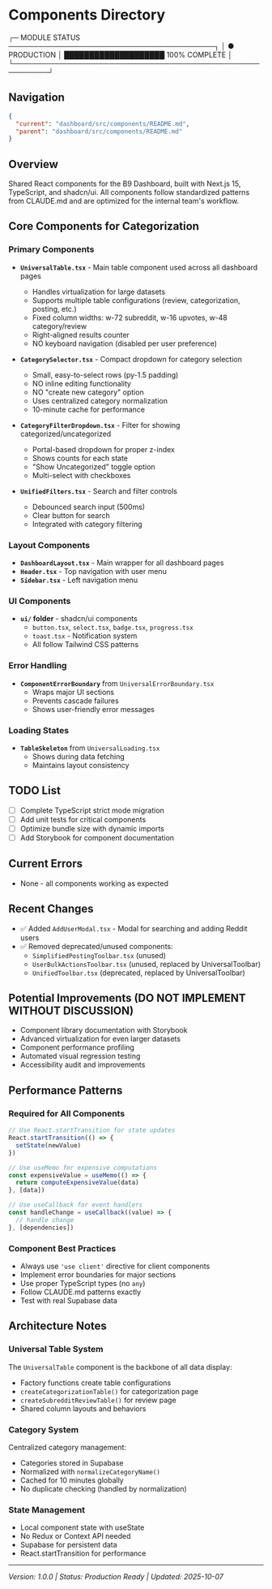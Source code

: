# Components Directory

┌─ MODULE STATUS ─────────────────────────────────────────┐
│ ● PRODUCTION │ ████████████████████ 100% COMPLETE       │
└─────────────────────────────────────────────────────────┘

## Navigation

```json
{
  "current": "dashboard/src/components/README.md",
  "parent": "dashboard/src/components/README.md"
}
```

## Overview

Shared React components for the B9 Dashboard, built with Next.js 15, TypeScript, and shadcn/ui. All components follow standardized patterns from CLAUDE.md and are optimized for the internal team's workflow.

## Core Components for Categorization

### Primary Components
- **`UniversalTable.tsx`** - Main table component used across all dashboard pages
  - Handles virtualization for large datasets
  - Supports multiple table configurations (review, categorization, posting, etc.)
  - Fixed column widths: w-72 subreddit, w-16 upvotes, w-48 category/review
  - Right-aligned results counter
  - NO keyboard navigation (disabled per user preference)

- **`CategorySelector.tsx`** - Compact dropdown for category selection
  - Small, easy-to-select rows (py-1.5 padding)
  - NO inline editing functionality
  - NO "create new category" option
  - Uses centralized category normalization
  - 10-minute cache for performance

- **`CategoryFilterDropdown.tsx`** - Filter for showing categorized/uncategorized
  - Portal-based dropdown for proper z-index
  - Shows counts for each state
  - "Show Uncategorized" toggle option
  - Multi-select with checkboxes

- **`UnifiedFilters.tsx`** - Search and filter controls
  - Debounced search input (500ms)
  - Clear button for search
  - Integrated with category filtering

### Layout Components
- **`DashboardLayout.tsx`** - Main wrapper for all dashboard pages
- **`Header.tsx`** - Top navigation with user menu
- **`Sidebar.tsx`** - Left navigation menu

### UI Components
- **`ui/` folder** - shadcn/ui components
  - `button.tsx`, `select.tsx`, `badge.tsx`, `progress.tsx`
  - `toast.tsx` - Notification system
  - All follow Tailwind CSS patterns

### Error Handling
- **`ComponentErrorBoundary`** from `UniversalErrorBoundary.tsx`
  - Wraps major UI sections
  - Prevents cascade failures
  - Shows user-friendly error messages

### Loading States
- **`TableSkeleton`** from `UniversalLoading.tsx`
  - Shows during data fetching
  - Maintains layout consistency

## TODO List
- [ ] Complete TypeScript strict mode migration
- [ ] Add unit tests for critical components
- [ ] Optimize bundle size with dynamic imports
- [ ] Add Storybook for component documentation

## Current Errors
- None - all components working as expected

## Recent Changes
- ✅ Added `AddUserModal.tsx` - Modal for searching and adding Reddit users
- ✅ Removed deprecated/unused components:
  - `SimplifiedPostingToolbar.tsx` (unused)
  - `UserBulkActionsToolbar.tsx` (unused, replaced by UniversalToolbar)
  - `UnifiedToolbar.tsx` (deprecated, replaced by UniversalToolbar)

## Potential Improvements (DO NOT IMPLEMENT WITHOUT DISCUSSION)
- Component library documentation with Storybook
- Advanced virtualization for even larger datasets
- Component performance profiling
- Automated visual regression testing
- Accessibility audit and improvements

## Performance Patterns

### Required for All Components
```typescript
// Use React.startTransition for state updates
React.startTransition(() => {
  setState(newValue)
})

// Use useMemo for expensive computations
const expensiveValue = useMemo(() => {
  return computeExpensiveValue(data)
}, [data])

// Use useCallback for event handlers
const handleChange = useCallback((value) => {
  // handle change
}, [dependencies])
```

### Component Best Practices
- Always use `'use client'` directive for client components
- Implement error boundaries for major sections
- Use proper TypeScript types (no `any`)
- Follow CLAUDE.md patterns exactly
- Test with real Supabase data

## Architecture Notes

### Universal Table System
The `UniversalTable` component is the backbone of all data display:
- Factory functions create table configurations
- `createCategorizationTable()` for categorization page
- `createSubredditReviewTable()` for review page
- Shared column layouts and behaviors

### Category System
Centralized category management:
- Categories stored in Supabase
- Normalized with `normalizeCategoryName()`
- Cached for 10 minutes globally
- No duplicate checking (handled by normalization)

### State Management
- Local component state with useState
- No Redux or Context API needed
- Supabase for persistent data
- React.startTransition for performance

---

_Version: 1.0.0 | Status: Production Ready | Updated: 2025-10-07_